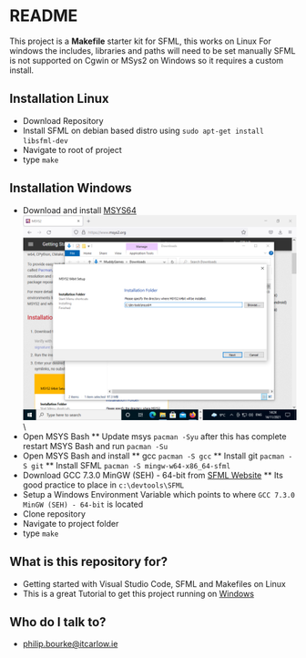 # README #
This project is a **Makefile** starter kit for SFML, this works on Linux
For windows the includes, libraries and paths will need to be set manually
SFML is not supported on Cgwin or MSys2 on Windows so it requires a custom install.

## Installation Linux
* Download Repository
* Install SFML on debian based distro using ```sudo apt-get install libsfml-dev```
* Navigate to root of project
* type ```make```

## Installation Windows
* Download and install [MSYS64](https://www.msys2.org/)
![MSYS64](./images/MsysWebsite.png)\
* Open MSYS Bash
    ** Update msys ```pacman -Syu``` after this has complete restart MSYS Bash and run ```pacman -Su```
* Open MSYS Bash and install 
    ** gcc ```pacman -S gcc```
    ** Install git ```pacman -S git```
    ** Install SFML ```pacman -S mingw-w64-x86_64-sfml```
* Download GCC 7.3.0 MinGW (SEH) - 64-bit from [SFML Website](https://www.sfml-dev.org/download/sfml/2.5.1/)
    ** Its good practice to place in `c:\devtools\SFML`
* Setup a Windows Environment Variable which points to where `GCC 7.3.0 MinGW (SEH) - 64-bit` is located
* Clone repository
* Navigate to project folder
* type ```make```

## What is this repository for? ##
* Getting started with Visual Studio Code, SFML and Makefiles on Linux
* This is a great Tutorial to get this project running on [Windows](https://www.youtube.com/watch?v=Ljhpsdz8Ouo)

## Who do I talk to? ##
* philip.bourke@itcarlow.ie